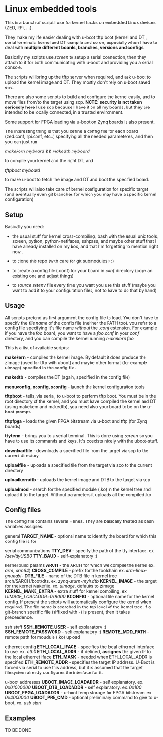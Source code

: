 Linux embedded tools
=====================

This is a bunch of script I use for kernel hacks on embedded Linux devices (ZED, RPi, ...).

They make my life easier dealing with u-boot tftp boot (kernel and DT), serial terminals,
kernel and DT compile and so on, especially when I have to deal with **multiple different boards, branches, versions and configs**

Basically my scripts use *screen* to setup a serial connection, then they attach to it
for both communicating with u-boot and providing you a serial console.

The scripts will bring up the tftp server when required, and ask u-boot to upload the
kernel image and DT. They mostly don't rely on u-boot saved env.

There are also some scripts to build and configure the kernel easily, and to move files from/to the target using scp. **NOTE: security is not taken seriously here** I use scp because I have it on all my boards, but they are intended to be locally connected, in a trusted environment.

Some support for FPGA loading via u-boot on Zynq boards is also present.

The interesting thing is that you define a config file for each board
(zed.conf, rpi.conf, etc..) specifying all the needed parameteres, and then you can
just run

*makekern myboard && makedtb myboard*

to compile your kernel and the right DT, and

*tftpboot myboard*

to make u-boot to fetch the image and DT and boot the specified board.

The scripts will also take care of kernel configuration for specific target (and eventually even git branches for which you may have a specific kernel configuration)

Setup
-----

Basically you need:

- the usual stuff for kernel cross-compiling, bash with the usual unix tools, screen, python, python-netifaces, sshpass, and maybe other stuff that I have already installed on my box, and that I'm forgetting to mention right now..

- to clone this repo (with care for git submodules!) :)

- to create a config file (.conf) for your board in *conf* directory (copy an existing one and adjust things)

- to _source_ *setenv* file every time you want you use this stuff (maybe you want to add it to your configuration files, not to have to do that by hand)

Usage
-----

All scripts pretend as first argument the config file to load. You don't have to specify the *file name* of the config file (neither the PATH too), you refer to a config file specifying it's file name *without* the *.conf* estension. For example if you have the *foo* board, you want to have a *foo.conf* in your *conf* directory, and you can compile the kernel running *makekern foo*

This is a list of available scripts:

**makekern** - compiles the kernel image. By default it does produce the zImage (used for tftp with uboot) and maybe other format (for example uImage) specified in the config file.

**makedtb** - compiles the DT (again, specified in the config file)

**menuconfig, nconfig, xconfig** - launch the kernel configuration tools

**tftpboot** - tells, via serial, to u-boot to perform tftp boot. You must be in the root directory of the kernel, and you must have compiled the kernel and DT (using makekern and makedtb), you need also your board to be on the u-boot prompt.

**tftpfpga** - loads the given FPGA bitstream via u-boot and tftp (for Zynq boards)

**ttyterm** - brings you to a serial terminal. This is done using *screen* so you have to use its commands and keys. It's coexists nicely with the uboot-stuff.

**downloadfile** - downloads a specified file from the target via scp to the current directory

**uploadfile** - uploads a specified file from the target via sco to the current directory

**uploadkerndtb** - uploads the kernel image and DTB to the target via scp

**uploadmod** - search for the specified module (.ko) in the kernel tree and upload it to the target. Without parameters it uploads all the compiled .ko

Config files
------------

The config file contains several <KEY>=<value> lines.
They are basically treated as bash variables assignes.

general
**TARGET_NAME** - optional name to identify the board for which this config file is for

serial communications
**TTY_DEV** - specify the path of the tty interface. ex */dev/ttyUSB0*
**TTY_BAUD** - self-explanatory :)

kernel build params
**ARCH** - the ARCH for which we compile the kernel ex. *arm*, *arm64*)
**CROSS_COMPILE** - prefix for the toolchain ex. *arm-linux-gnueabi-*
**DTB_FILE** - name of the DTB file in kernel tree arch/$ARCH/boot/dts. ex. *zynq-zturn-myir.dtb*
**KERNEL_IMAGE** - the target for the kernel Makefile. ex. *uImage*. defaults to zImage
**KERNEL_MAKE_EXTRA** - extra stuff for kernel compiling, ex. *UIMAGE_LOADADDR=0x8000*
**KCONFIG** - optional file name for the kernel config. If present the scirpts will automatically configure the kernel when required. The file name is searched in the top level of the kernel tree. If a git-branch specific file (siffixed with -<branch>) is present, then it takes precendence.

ssh stuff
**SSH_REMOTE_USER** - self explanatory :)
**SSH_REMOTE_PASSWORD** - self explanatory :)
**REMOTE_MOD_PATH** - remote path for moudule (.ko) upload

ethernet config
**ETH_LOCAL_IFACE** - specifies the local ethernet interface to use. ex. *eth0*
**ETH_LOCAL_ADDR** - if defined, **assignes** the given IP to the local ethernet iface
**ETH_MASK** - needed when ETH_LOCAL_ADDR is specified
**ETH_REMOTE_ADDR** - specifies the target IP address. U-Boot is forced via serial to use this address, but it is assumed that the target filesystem already configures the interface for it.

u-boot addresses
**UBOOT_IMAGE_LOADADDR** - self explanatory. ex. *0x01000000*
**UBOOT_DTB_LOADADDR** - self explanatory. ex. *0x100*
**UBOOT_FPGA_LOADADDR** - u-boot temp storage for FPGA bitstream. ex. *0x4000000*
**UBOOT_PRE_CMD** - optional preliminary command to give to u-boot, ex. *usb start*


Examples
--------

TO BE DONE
